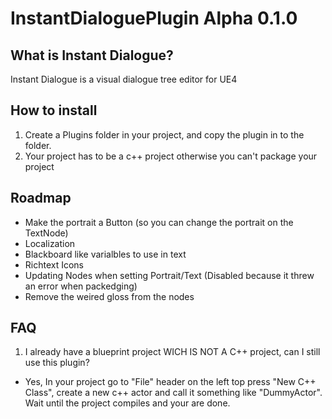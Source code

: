 # InstantDialoguePlugin Alpha 0.1.0

## What is Instant Dialogue?
 Instant Dialogue is a visual dialogue tree editor for UE4
 
## How to install
1. Create a Plugins folder in your project, and copy the plugin in to the folder.
2. Your project has to be a c++ project otherwise you can't package your project

## Roadmap
- Make the portrait a Button (so you can change the portrait on the TextNode)
- Localization
- Blackboard like varialbles to use in text
- Richtext Icons
- Updating Nodes when setting Portrait/Text (Disabled because it threw an error when packedging)
- Remove the weired gloss from  the nodes

## FAQ
1. I already have a blueprint project WICH IS NOT A C++ project, can I still use this plugin?
- Yes, In your project go to "File" header on the left top press "New C++ Class", create a new c++ actor and call it something like "DummyActor". Wait until the project compiles and your are done.
